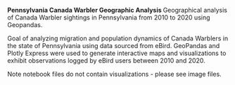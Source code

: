 <b> Pennsylvania Canada Warbler Geographic Analysis </b>
Geographical analysis of Canada Warbler sightings in Pennsylvania from 2010 to 2020 using Geopandas.

Goal of analyzing migration and population dynamics of Canada Warblers in the state of Pennsylvania using data sourced from eBird. GeoPandas and Plotly Express were used to generate interactive maps and visualizations to exhibit observations logged by eBird users between 2010 and 2020.

Note notebook files do not contain visualizations - please see image files.
